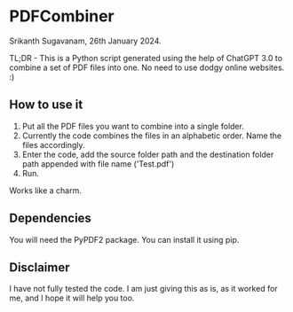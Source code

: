 # PDFCombiner
Srikanth Sugavanam, 26th January 2024.

TL;DR - This is a Python script generated using the help of ChatGPT 3.0 to combine a set of PDF files into one. No need to use dodgy online websites. :)

## How to use it

1. Put all the PDF files you want to combine into a single folder.
2. Currently the code combines the files in an alphabetic order. Name the files accordingly.
3. Enter the code, add the source folder path and the destination folder path appended with file name ('Test.pdf')
4. Run.

Works like a charm. 

## Dependencies
You will need the PyPDF2 package. You can install it using pip. 

## Disclaimer 
I have not fully tested the code. I am just giving this as is, as it worked for me, and I hope it will help you too. 
